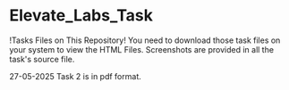 # Elevate_Labs_Task
!Tasks Files on This Repository!
You need to download those task files on your system to view the HTML Files.
Screenshots are provided in all the task's source file.

27-05-2025 Task 2 is in pdf format.
